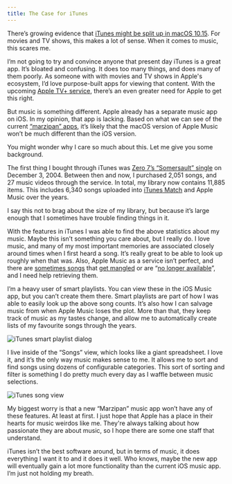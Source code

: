 ```yaml
---
title: The Case for iTunes
---
```


There’s growing evidence that [iTunes might be split up in macOS 10.15](https://www.macrumors.com/2019/04/10/macos-10-15-music-podcasts-apps/). For movies and TV shows, this makes a lot of sense. When it comes to music, this scares me.

I’m not going to try and convince anyone that present day iTunes is a great app. It’s bloated and confusing. It does too many things, and does many of them poorly. As someone with with movies and TV shows in Apple's ecosystem, I’d love purpose-built apps for viewing that content. With the upcoming [Apple TV+ service](https://www.apple.com/ca/apple-tv-plus/), there’s an even greater need for Apple to get this right.

But music is something different. Apple already has a separate music app on iOS. In my opinion, that app is lacking. Based on what we can see of the current [“marzipan” apps](https://www.imore.com/marzipan), it’s likely that the macOS version of Apple Music won’t be much different than the iOS version.

You might wonder why I care so much about this. Let me give you some background.

The first thing I bought through iTunes was 
[Zero 7’s “Somersault” single](https://itunes.apple.com/ca/album/somersault-single/1326265690) on December 3, 2004. Between then and now, I purchased 2,051 songs, and 27 music videos through the service. In total, my library now contains 11,885 items. This includes 6,340 songs uploaded into [iTunes Match](https://support.apple.com/en-ca/HT204146) and Apple Music over the years.

I say this not to brag about the size of my library, but because it’s large enough that I sometimes have trouble finding things in it.

With the features in iTunes I was able to find the above statistics about my music. Maybe this isn’t something you care about, but I really do. I love music, and many of my most important memories are associated closely around times when I first heard a song. It’s really great to be able to look up roughly when that was. Also, Apple Music as a service isn’t perfect, and there are [sometimes songs](https://twitter.com/gavinanderegg/status/963195770789945347) that [get mangled](https://twitter.com/gavinanderegg/status/963196638226534403) or are “[no longer available](https://www.macworld.com/article/3090062/when-no-longer-available-strikes-in-icloud-music-library.html)”, and I need help retrieving them.

I’m a heavy user of smart playlists. You can view these in the iOS Music app, but you can’t create them there. Smart playlists are part of how I was able to easily look up the above song counts. It’s also how I can salvage music from when Apple Music loses the plot. More than that, they keep track of music as my tastes change, and allow me to automatically create lists of my favourite songs through the years.

![iTunes smart playlist dialog](https://s3.amazonaws.com/anderegg/itunes/2019-04-12-smart-playlist.png)

I live inside of the “Songs” view, which looks like a giant spreadsheet. I love it, and it’s the only way music makes sense to me. It allows me to sort and find songs using dozens of configurable categories. This sort of sorting and filter is something I do pretty much every day as I waffle between music selections.

![iTunes song view](https://s3.amazonaws.com/anderegg/itunes/2019-04-12-songs-view.png)

My biggest worry is that a new “Marzipan” music app won’t have any of these features. At least at first. I just hope that Apple has a place in their hearts for music weirdos like me. They're always talking about how passionate they are about music, so I hope there are some one staff that understand.

iTunes isn’t the best software around, but in terms of music, it does everything I want it to and it does it well. Who knows, maybe the new app will eventually gain a lot more functionality than the current iOS music app. I’m just not holding my breath.